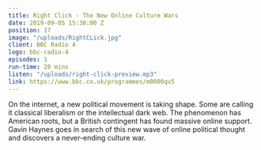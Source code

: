 ```yaml
---
title: Right Click - The New Online Culture Wars
date: 2019-09-05 15:38:00 Z
position: 17
image: "/uploads/RightCLick.jpg"
client: BBC Radio 4
logo: bbc-radio-4
episodes: 1
run-time: 28 mins
listen: "/uploads/right-click-preview.mp3"
link: https://www.bbc.co.uk/programmes/m0000qv5
---
```


On the internet, a new political movement is taking shape. Some are calling it classical liberalism or the intellectual dark web. The phenomenon has American roots, but a British contingent has found massive online support. Gavin Haynes goes in search of this new wave of online political thought and discovers a never-ending culture war.